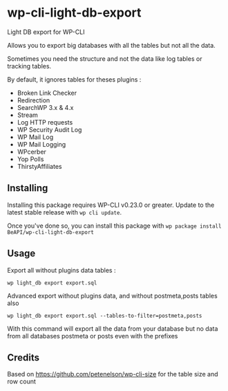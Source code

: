 # wp-cli-light-db-export

Light DB export for WP-CLI

Allows you to export big databases with all the tables but not all the data.

Sometimes you need the structure and not the data like log tables or tracking tables.

By default, it ignores tables for theses plugins :
* Broken Link Checker
* Redirection
* SearchWP 3.x & 4.x
* Stream
* Log HTTP requests
* WP Security Audit Log
* WP Mail Log
* WP Mail Logging
* WPcerber
* Yop Polls
* ThirstyAffiliates

## Installing

Installing this package requires WP-CLI v0.23.0 or greater. Update to the latest stable release with `wp cli update`.

Once you've done so, you can install this package with `wp package install BeAPI/wp-cli-light-db-export`

## Usage

Export all without plugins data tables :

`wp light_db export export.sql`

Advanced export without plugins data, and without postmeta,posts tables also

`wp light_db export export.sql --tables-to-filter=postmeta,posts`

With this command will export all the data from your database but no data from all databases postmeta or posts even with the prefixes

## Credits

Based on https://github.com/petenelson/wp-cli-size for the table size and row count
